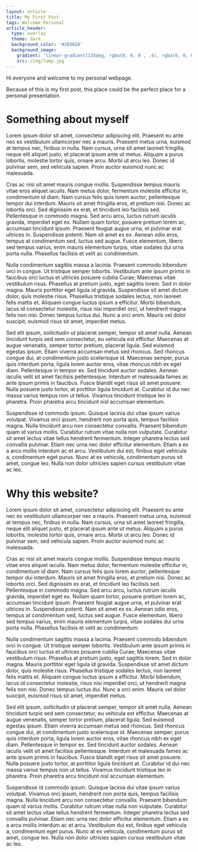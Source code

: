 ```yaml
---
layout: article
title: My First Post
tags: Welcome Personal
article_header:
  type: overlay
  theme: dark
  background_color: '#203028'
  background_image:
    gradient: 'linear-gradient(135deg, rgba(0, 0, 0 , .4), rgba(0, 0, 0, .4))'
    src: /img/lamp.jpg
---
```


Hi everyone and welcome to my personal webpage.
<!--more-->

Because of this is my first post, this place could be the perfect place for a personal presentation.

# Something about myself



Lorem ipsum dolor sit amet, consectetur adipiscing elit. Praesent eu ante nec ex vestibulum ullamcorper nec a mauris. Praesent metus urna, euismod at tempus nec, finibus in nulla. Nam cursus, urna sit amet laoreet fringilla, neque elit aliquet justo, et placerat ipsum ante ut metus. Aliquam a purus lobortis, molestie tortor quis, ornare arcu. Morbi ut arcu leo. Donec id pulvinar sem, sed vehicula sapien. Proin auctor euismod nunc ac malesuada.

Cras ac nisi sit amet mauris congue mollis. Suspendisse tempus mauris vitae eros aliquet iaculis. Nam metus dolor, fermentum molestie efficitur in, condimentum id diam. Nam cursus felis quis lorem auctor, pellentesque tempor dui interdum. Mauris sit amet fringilla eros, et pretium nisi. Donec ac lobortis orci. Sed dignissim ex erat, et tincidunt leo facilisis sed. Pellentesque in commodo magna. Sed arcu arcu, luctus rutrum iaculis gravida, imperdiet eget ex. Nullam quam tortor, posuere pretium lorem ac, accumsan tincidunt ipsum. Praesent feugiat augue urna, et pulvinar erat ultrices in. Suspendisse potenti. Nam sit amet ex ex. Aenean odio eros, tempus at condimentum sed, luctus sed augue. Fusce elementum, libero sed tempus varius, enim mauris elementum turpis, vitae sodales dui urna porta nulla. Phasellus facilisis et velit ac condimentum.

Nulla condimentum sagittis massa a lacinia. Praesent commodo bibendum orci in congue. Ut tristique semper lobortis. Vestibulum ante ipsum primis in faucibus orci luctus et ultrices posuere cubilia Curae; Maecenas vitae vestibulum risus. Phasellus at pretium justo, eget sagittis lorem. Sed in dolor magna. Mauris porttitor eget ligula id gravida. Suspendisse sit amet dictum dolor, quis molestie risus. Phasellus tristique sodales lectus, non laoreet felis mattis et. Aliquam congue luctus ipsum a efficitur. Morbi bibendum, lacus id consectetur molestie, risus nisi imperdiet orci, ut hendrerit magna felis non nisi. Donec tempus luctus dui. Nunc a orci enim. Mauris vel dolor suscipit, euismod risus sit amet, imperdiet metus.

Sed elit ipsum, sollicitudin ut placerat semper, tempor sit amet nulla. Aenean tincidunt turpis sed sem consectetur, eu vehicula est efficitur. Maecenas at augue venenatis, semper tortor pretium, placerat ligula. Sed euismod egestas ipsum. Etiam viverra accumsan metus sed rhoncus. Sed rhoncus congue dui, at condimentum justo scelerisque id. Maecenas semper, purus quis interdum porta, ligula lorem auctor eros, vitae rhoncus nibh ex eget diam. Pellentesque in tempor ex. Sed tincidunt auctor sodales. Aenean iaculis velit sit amet facilisis pellentesque. Interdum et malesuada fames ac ante ipsum primis in faucibus. Fusce blandit eget risus sit amet posuere. Nulla posuere justo tortor, at porttitor ligula tincidunt at. Curabitur id dui nec massa varius tempus non ut tellus. Vivamus tincidunt tristique leo in pharetra. Proin pharetra arcu tincidunt nisl accumsan elementum.

Suspendisse id commodo ipsum. Quisque lacinia dui vitae ipsum varius volutpat. Vivamus orci ipsum, hendrerit non porta quis, tempus facilisis magna. Nulla tincidunt arcu non consectetur convallis. Praesent bibendum quam id varius mollis. Curabitur rutrum vitae nulla non vulputate. Curabitur sit amet lectus vitae tellus hendrerit fermentum. Integer pharetra lectus sed convallis pulvinar. Etiam nec urna nec dolor efficitur elementum. Etiam a ex a arcu mollis interdum ac et arcu. Vestibulum dui est, finibus eget vehicula a, condimentum eget purus. Nunc at ex vehicula, condimentum purus sit amet, congue leo. Nulla non dolor ultricies sapien cursus vestibulum vitae ac leo.

# Why this website?

Lorem ipsum dolor sit amet, consectetur adipiscing elit. Praesent eu ante nec ex vestibulum ullamcorper nec a mauris. Praesent metus urna, euismod at tempus nec, finibus in nulla. Nam cursus, urna sit amet laoreet fringilla, neque elit aliquet justo, et placerat ipsum ante ut metus. Aliquam a purus lobortis, molestie tortor quis, ornare arcu. Morbi ut arcu leo. Donec id pulvinar sem, sed vehicula sapien. Proin auctor euismod nunc ac malesuada.

Cras ac nisi sit amet mauris congue mollis. Suspendisse tempus mauris vitae eros aliquet iaculis. Nam metus dolor, fermentum molestie efficitur in, condimentum id diam. Nam cursus felis quis lorem auctor, pellentesque tempor dui interdum. Mauris sit amet fringilla eros, et pretium nisi. Donec ac lobortis orci. Sed dignissim ex erat, et tincidunt leo facilisis sed. Pellentesque in commodo magna. Sed arcu arcu, luctus rutrum iaculis gravida, imperdiet eget ex. Nullam quam tortor, posuere pretium lorem ac, accumsan tincidunt ipsum. Praesent feugiat augue urna, et pulvinar erat ultrices in. Suspendisse potenti. Nam sit amet ex ex. Aenean odio eros, tempus at condimentum sed, luctus sed augue. Fusce elementum, libero sed tempus varius, enim mauris elementum turpis, vitae sodales dui urna porta nulla. Phasellus facilisis et velit ac condimentum.

Nulla condimentum sagittis massa a lacinia. Praesent commodo bibendum orci in congue. Ut tristique semper lobortis. Vestibulum ante ipsum primis in faucibus orci luctus et ultrices posuere cubilia Curae; Maecenas vitae vestibulum risus. Phasellus at pretium justo, eget sagittis lorem. Sed in dolor magna. Mauris porttitor eget ligula id gravida. Suspendisse sit amet dictum dolor, quis molestie risus. Phasellus tristique sodales lectus, non laoreet felis mattis et. Aliquam congue luctus ipsum a efficitur. Morbi bibendum, lacus id consectetur molestie, risus nisi imperdiet orci, ut hendrerit magna felis non nisi. Donec tempus luctus dui. Nunc a orci enim. Mauris vel dolor suscipit, euismod risus sit amet, imperdiet metus.

Sed elit ipsum, sollicitudin ut placerat semper, tempor sit amet nulla. Aenean tincidunt turpis sed sem consectetur, eu vehicula est efficitur. Maecenas at augue venenatis, semper tortor pretium, placerat ligula. Sed euismod egestas ipsum. Etiam viverra accumsan metus sed rhoncus. Sed rhoncus congue dui, at condimentum justo scelerisque id. Maecenas semper, purus quis interdum porta, ligula lorem auctor eros, vitae rhoncus nibh ex eget diam. Pellentesque in tempor ex. Sed tincidunt auctor sodales. Aenean iaculis velit sit amet facilisis pellentesque. Interdum et malesuada fames ac ante ipsum primis in faucibus. Fusce blandit eget risus sit amet posuere. Nulla posuere justo tortor, at porttitor ligula tincidunt at. Curabitur id dui nec massa varius tempus non ut tellus. Vivamus tincidunt tristique leo in pharetra. Proin pharetra arcu tincidunt nisl accumsan elementum.

Suspendisse id commodo ipsum. Quisque lacinia dui vitae ipsum varius volutpat. Vivamus orci ipsum, hendrerit non porta quis, tempus facilisis magna. Nulla tincidunt arcu non consectetur convallis. Praesent bibendum quam id varius mollis. Curabitur rutrum vitae nulla non vulputate. Curabitur sit amet lectus vitae tellus hendrerit fermentum. Integer pharetra lectus sed convallis pulvinar. Etiam nec urna nec dolor efficitur elementum. Etiam a ex a arcu mollis interdum ac et arcu. Vestibulum dui est, finibus eget vehicula a, condimentum eget purus. Nunc at ex vehicula, condimentum purus sit amet, congue leo. Nulla non dolor ultricies sapien cursus vestibulum vitae ac leo.

